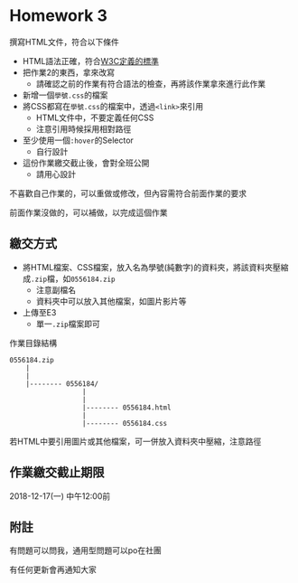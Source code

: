 # Homework 3

撰寫HTML文件，符合以下條件

- HTML語法正確，符合[W3C定義的標準](https://github.com/yubinTW/HTML-Beginner/tree/master/2018-11-20_HTML_Basic_Concept#%E7%AC%A6%E5%90%88w3c%E6%A8%99%E6%BA%96%E7%9A%84html%E6%96%87%E4%BB%B6)
- 把作業2的東西，拿來改寫
    - 請確認之前的作業有符合語法的檢查，再將該作業拿來進行此作業
- 新增一個```學號.css```的檔案
- 將CSS都寫在```學號.css```的檔案中，透過```<link>```來引用
    - HTML文件中，不要定義任何CSS
    - 注意引用時候採用相對路徑
- 至少使用一個```:hover```的Selector
    - 自行設計
- 這份作業繳交截止後，會對全班公開
    - 請用心設計

不喜歡自己作業的，可以重做或修改，但內容需符合前面作業的要求

前面作業沒做的，可以補做，以完成這個作業

## 繳交方式

- 將HTML檔案、CSS檔案，放入名為學號(純數字)的資料夾，將該資料夾壓縮成```.zip```檔，如```0556184.zip```
    - 注意副檔名
    - 資料夾中可以放入其他檔案，如圖片影片等
- 上傳至E3
    - 單一```.zip```檔案即可

作業目錄結構
```
0556184.zip
    |
    |
    |-------- 0556184/
                  |
                  |
                  |-------- 0556184.html
                  |
                  |-------- 0556184.css
```

若HTML中要引用圖片或其他檔案，可一併放入資料夾中壓縮，注意路徑

## 作業繳交截止期限

2018-12-17(一) 中午12:00前

## 附註

有問題可以問我，通用型問題可以po在社團

有任何更新會再通知大家
